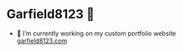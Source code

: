 # **Garfield8123** 👋
- 🔭 I’m currently working on my custom portfolio website [garfield8123.com](garfield8123.com)

<!--[![time](http://github-profile-summary-cards.vercel.app/api/cards/productive-time?username=garfield8123&theme=dracula&utcOffset=-8.00)](https://card-github-pied.vercel.app/)
[![Stats](http://github-profile-summary-cards.vercel.app/api/cards/stats?username=garfield8123&theme=dracula)](https://card-github-pied.vercel.app/)
[![MostCommit](http://github-profile-summary-cards.vercel.app/api/cards/most-commit-language?username=garfield8123&theme=dracula)](https://card-github-pied.vercel.app/)
[![GitHub Streak](https://streak-stats.demolab.com/?user=garfield8123)](https://readme-streak-beta.vercel.app/)
<!--
**garfield8123/garfield8123** is a ✨ _special_ ✨ repository because its `README.md` (this file) appears on your GitHub profile.

Here are some ideas to get you started:

- 🔭 I’m currently working on ...
- 🌱 I’m currently learning ...
- 👯 I’m looking to collaborate on ...
- 🤔 I’m looking for help with ...
- 💬 Ask me about ...
- 📫 How to reach me: ...
- 😄 Pronouns: ...
- ⚡ Fun fact: ...
-->
